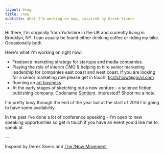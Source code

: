 ```yaml
---
layout: blog
title: /now
subtitle: What I'm working on now, inspired by Derek Sivers
---
```


Hi there, I'm originally from Yorkshire in the UK and currently living in Brooklyn, NY. I can usually be found either drinking coffee or riding my bike. Occasionally both.

Here's what I'm working on right now:

 - Freelance marketing strategy for startups and media companies.
 - Playing the role of interim CMO & helping to hire senior marketing leadership for companies east coast and west coast. If you are looking for a senior marketing role please get in touch! tjcritchlow@gmail.com 
 - Running an <a href="http://www.fiercelycurious.com">art business</a>.
 - At the early stages of sketching out a new venture - a science fiction publishing company. Codename <a href="http://www.sentientscifi.com">Sentient</a>. Interested? Shoot me a note.
 
I'm pretty busy through the end of the year but at the start of 2016 I'm going to have some availability.
 
In the past I've done a lot of conference speaking - I'm open to new speaking opportunities so get in touch if you have an event you'd like me to speak at.

--   

Inspired by Derek Sivers and <a href="https://sivers.org/nowff">The /Now Movement</a>